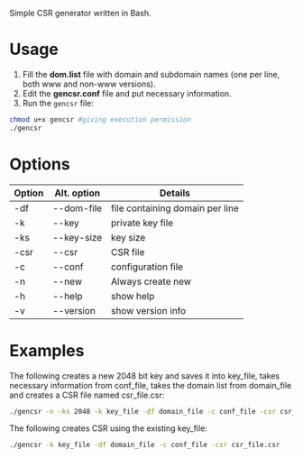 Simple CSR generator written in Bash.

# Usage

1. Fill the **dom.list** file with domain and subdomain names (one per line, both www and non-www versions).
2. Edit the **gencsr.conf** file and put necessary information.
3. Run the `gencsr` file:

```sh
chmod u+x gencsr #giving execution permission
./gencsr
```

# Options

Option | Alt. option | Details
------ | ----------- | -------
  -df  | --dom-file | file containing domain per line
  -k   | --key      | private key file
  -ks  | --key-size | key size
  -csr | --csr      | CSR file
  -c   | --conf     | configuration file
  -n   | --new      | Always create new
  -h   | --help     | show help
  -v   | --version  | show version info
  
# Examples

The following creates a new 2048 bit key and saves it into key\_file, takes necessary information from conf\_file, takes the domain list from domain\_file and creates a CSR file named csr\_file.csr:

```sh
./gencsr -n -ks 2048 -k key_file -df domain_file -c conf_file -csr csr_file.csr
```

The following creates CSR using the existing key_file:

```sh
./gencsr -k key_file -df domain_file -c conf_file -csr csr_file.csr
```

